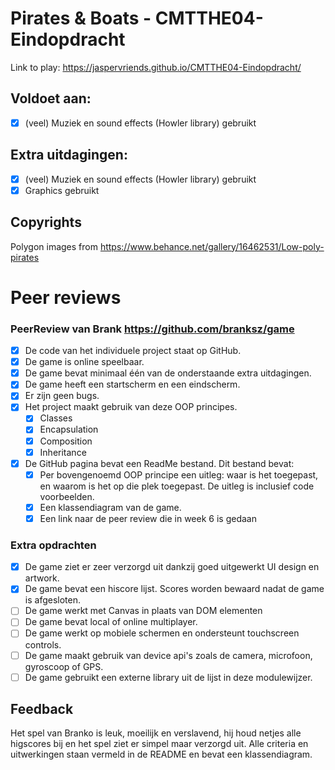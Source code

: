 # Pirates & Boats - CMTTHE04-Eindopdracht

Link to play:
https://jaspervriends.github.io/CMTTHE04-Eindopdracht/

## Voldoet aan:
- [x] (veel) Muziek en sound effects (Howler library) gebruikt


## Extra uitdagingen:
- [x] (veel) Muziek en sound effects (Howler library) gebruikt
- [x] Graphics gebruikt

## Copyrights
Polygon images from https://www.behance.net/gallery/16462531/Low-poly-pirates

# Peer reviews
### PeerReview van Brank https://github.com/branksz/game

- [x] De code van het individuele project staat op GitHub.
- [x] De game is online speelbaar.
- [x] De game bevat minimaal één van de onderstaande extra uitdagingen.
- [x] De game heeft een startscherm en een eindscherm.
- [x] Er zijn geen bugs.
- [x] Het project maakt gebruik van deze OOP principes.
    - [x] Classes
    - [x] Encapsulation
    - [x] Composition
    - [x] Inheritance
- [x] De GitHub pagina bevat een ReadMe bestand. Dit bestand bevat:
    - [x] Per bovengenoemd OOP principe een uitleg: waar is het toegepast, en waarom is het
        op die plek toegepast. De uitleg is inclusief code voorbeelden.
    - [x] Een klassendiagram van de game.
    - [x] Een link naar de peer review die in week 6 is gedaan

### Extra opdrachten 

- [x] De game ziet er zeer verzorgd uit dankzij goed uitgewerkt UI design en artwork.
- [x] De game bevat een hiscore lijst. Scores worden bewaard nadat de game is afgesloten.
- [ ] De game werkt met Canvas in plaats van DOM elementen
- [ ] De game bevat local of online multiplayer.
- [ ] De game werkt op mobiele schermen en ondersteunt touchscreen controls.
- [ ] De game maakt gebruik van device api's zoals de camera, microfoon, gyroscoop of GPS.
- [ ] De game gebruikt een externe library uit de lijst in deze modulewijzer. 

## Feedback
Het spel van Branko is leuk, moeilijk en verslavend, hij houd netjes alle higscores bij en het spel ziet er simpel maar verzorgd uit. Alle criteria en uitwerkingen staan vermeld in de README en bevat een klassendiagram.

